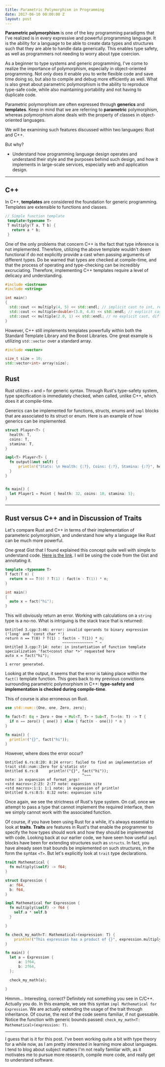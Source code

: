 ```yaml
---
title: Parametric Polymorphism in Programming
date: 2017-06-10 00:00:00 Z
layout: post
---
```


__Parametric polymorphism__ is one of the key programming paradigms that I've realized is in every expressive and powerful programming language. It is the ability for a language to be able to create data types and structures such that they are able to handle data generically. <!--more-->This enables type safety, as well as programmers not needing to worry about type coercion.

As a beginner to type systems and generic programming, I've come to realize the importance of polymorphism, especially in object-oriented programming. Not only does it enable you to write flexible code and save time doing so, but also to compile and debug more efficiently as well. What is also great about parametric polymorphism is the ability to reproduce type-safe code, while also maintaining portability and not having to duplicate code.

Parametric polymorphism are often expressed through __generics__ and __templates__. Keep in mind that we are referring to __parametric__ polymorphism, whereas polymorphism alone deals with the property of classes in object-oriented languages.

We will be examining such features discussed within two languages: Rust and C++.

But why?

* Understand how programming language design operates and understand their style and the purposes behind such design, and how it implements in large-scale services, especially web and application design.

---

## C++

In C++, __templates__ are considered the foundation for generic programming. Templates are extensible to functions and classes.

```c++
// Simple function template
 template<typename T>
 T multiply(T a, T b) {
   return a * b;
 }
```

One of the only problems that concern C++ is the fact that type inference is not implemented. Therefore, utilizing the above template wouldn't deem functional if do not explicitly provide a cast when passing arguments of different types. Do be warned that types are checked at compile-time, and that the process of operating and type-checking can be incredibly excruciating. Therefore, implementing C++ templates require a level of delicacy and understanding.

```c++
#include <iostream>
#include <string>

int main()
{
  std::cout << multiply(4, 5) << std::endl; // implicit cast to int, returns 20
  std::cout << multiple<double>(3.0, 4.0) << std::endl; // explicit cast to double, returns 12.0
  std::cout << multiple(2.0, 1) << std::endl; // no explicit cast, different types implemented
}
```

However, C++ still implements templates powerfully within both the Standard Template Library and the Boost Libraries. One great example is utilizing `std::vector` over a standard array.

```c++
#include <vector>

size_t size = 10;
std::vector<int> array(size);
```

## Rust

Rust utilizes `<` and `>` for generic syntax. Through Rust's type-safety system, type specification is immediately checked, when called, unlike C++, which does it at compile-time.

Generics can be implemented for functions, structs, enums and `impl` blocks that are associated to its struct or enum. Here is an example of how generics can be implemented.

```rust
struct Player<T> {
  health: T,
  coins: T,
  stamina: T,
}

impl<T> Player<T> {
  fn output(&mut self) {
      println!("Stats: \n Health: {:?}, Coins: {:?}, Stamina: {:?}", health, coins, stamina);
  }
}


fn main() {
  let Player1 = Point { health: 32, coins: 10, stamina: 5};
}
```

---

## Rust versus C++ and in Discussion of Traits

Let's compare Rust and C++ in terms of their implementation of parameteric polymorphism, and understand how why a language
like Rust can be much more powerful.

One great Gist that I found explained this concept quite well with simple to understand code.
[Here is the link](https://gist.github.com/brendanzab/9220415). I will be using the code from the Gist and annotating it.

```c++
template <typename T>
T fact(T n) {
  return n == T(0) ? T(1) : fact(n - T(1)) * n;
}

int main()
{
  auto x = fact("hi");
}
```

This will obviously return an error. Working with calculations on a `string` type is a no-no.
What is intriguing is the stack trace that is returned:

```
Untitled 3.cpp:3:46: error: invalid operands to binary expression ('long' and 'const char *')
return n == T(0) ? T(1) : fact(n - T(1)) * n;
                          ~~~~~~~~~~~~~~ ^ ~
Untitled 3.cpp:7:14: note: in instantiation of function template specialization 'fact<const char *>' requested here
auto x = fact("hi");
         ^
1 error generated.
```

Looking at the output, it seems that the error is taking place within the `fact()` template function. This goes back to my previous convictions surrounding parametric polymorphism in C++: __type-safety and implementation is checked during compile-time__.

This of course is also erroneous on Rust.

```rust
use std::num::{One, one, Zero, zero};

fn fact<T: Eq + Zero + One + Mul<T, T> + Sub<T, T>>(n: T) -> T {
  if n == zero() { one() } else { fact(n - one()) * n }
}

fn main() {
  println!("{}", fact("hi"));
}
```

However, where does the error occur?

```
Untitled 6.rs:8:20: 8:24 error: failed to find an implementation of trait std::num::Zero for &'static str
Untitled 6.rs:8     println!("{}", fact("hi"));
                                   ^~~~
note: in expansion of format_args!
<std macros>:2:23: 2:77 note: expansion site
<std macros>:1:1: 1:1 note: in expansion of println!
Untitled 6.rs:8:5: 8:32 note: expansion site
```

Once again, we see the strictness of Rust's type system. On call, once we attempt to pass a type that cannot implement the required interface, then we simply cannot work with the associated function.

Of course, if you have been using Rust for a while, it's always essential to look at __traits__. __Traits__ are features in Rust's that enable the programmer to specify the how types should work and how they should be implemented with code. Looking back at our earlier code, we have seen how useful `impl` blocks have been for extending structures such as `structs`. In fact, you have already seen trait bounds be implemented on such structures, in the form the syntax `<T>`. But let's explicitly look at `trait` type declarations.

```rust
trait Mathematical {
  fn multiply(&self) -> f64;
}

struct Expression {
  a: f64,
  b: f64,
}

impl Mathematical for Expression {
  fn multiply(&self) -> f64 {
    self.a * self.b
  }

}

fn check_my_math<T: Mathematical>(expression: T) {
    println!("This expression has a product of {}", expression.multiply());
}  

fn main() {
  let a = Expression {
      a: 1f64,
      b: 2f64,
  };

  check_my_math(a);

}
```

Hmmm... Interesting, correct? Definitely not something you see in C/C++. Actually you do. In this example, we see this syntax `impl Mathematical for Expression`. We are
actually extending the usage of the trait through inheritance. Of course, the rest of
the code seems familiar, if not guessable. Notice the function with generic bounds passed: `check_my_math<T: Mathematical>(expression: T)`.


---

I guess that is it for this post. I've been working quite a bit with type theory for a while now, as I am pretty interested in learning more about languages. I tend to blog about subject matters I'm not really familiar with, as it motivates me to pursue more research, compile more code, and really get to understand software.

